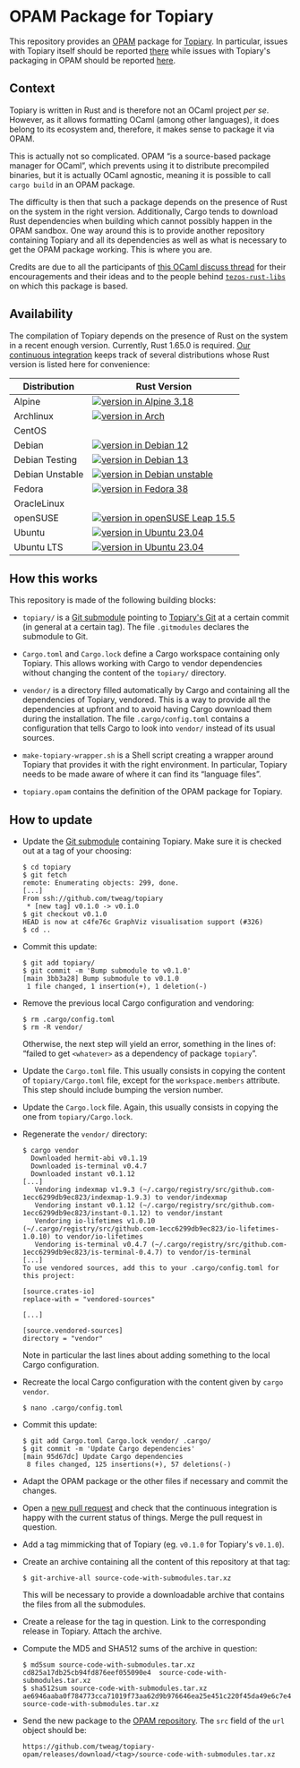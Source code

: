 OPAM Package for Topiary
========================

This repository provides an [OPAM] package for [Topiary]. In particular, issues
with Topiary itself should be reported [there][topiary-github-issues] while
issues with Topiary's packaging in OPAM should be reported [here][issues].

[opam]: https://opam.ocaml.org/
[topiary]: https://topiary.tweag.io/
[topiary-github-issues]: https://github.com/tweag/topiary/issues
[issues]: https://github.com/tweag/topiary-opam/issues

Context
-------

Topiary is written in Rust and is therefore not an OCaml project _per se_.
However, as it allows formatting OCaml (among other languages), it does belong
to its ecosystem and, therefore, it makes sense to package it via OPAM.

This is actually not so complicated. OPAM “is a source-based package manager for
OCaml”, which prevents using it to distribute precompiled binaries, but it is
actually OCaml agnostic, meaning it is possible to call `cargo build` in an OPAM
package.

The difficulty is then that such a package depends on the presence of Rust on
the system in the right version. Additionally, Cargo tends to download Rust
dependencies when building which cannot possibly happen in the OPAM sandbox. One
way around this is to provide another repository containing Topiary and all its
dependencies as well as what is necessary to get the OPAM package working. This
is where you are.

Credits are due to all the participants of [this OCaml discuss thread] for their
encouragements and their ideas and to the people behind [`tezos-rust-libs`] on
which this package is based.

[this OCaml discuss thread]: https://discuss.ocaml.org/t/two-questions-about-what-is-appropriate-to-package-with-opam/12030/
[`tezos-rust-libs`]: https://gitlab.com/tezos/tezos-rust-libs/-/tree/master

Availability
------------

The compilation of Topiary depends on the presence of Rust on the system in a
recent enough version. Currently, Rust 1.65.0 is required. [Our continuous
integration] keeps track of several distributions whose Rust version is listed
here for convenience:

[our continuous integration]: ./.github/workflow/ci.yml

| Distribution    | Rust Version
|-----------------|--------------
| Alpine          | [![version in Alpine 3.18][alpine_3_18]][rust]
| Archlinux       | [![version in Arch][arch]][rust]
| CentOS          |
| Debian          | [![version in Debian 12][debian_12]][rust]
| Debian Testing  | [![version in Debian 13][debian_13]][rust]
| Debian Unstable | [![version in Debian unstable][debian_unstable]][rust]
| Fedora          | [![version in Fedora 38][fedora_38]][rust]
| OracleLinux     |
| openSUSE        | [![version in openSUSE Leap 15.5][opensuse_leap_15_5]][rust]
| Ubuntu          | [![version in Ubuntu 23.04][ubuntu_23_04]][rust]
| Ubuntu LTS      | [![version in Ubuntu 23.04][ubuntu_23_04]][rust]

[alpine_3_18]: https://repology.org/badge/version-for-repo/alpine_3_18/rust.svg?header=&minversion=1.65.0
[arch]: https://repology.org/badge/version-for-repo/arch/rust.svg?header=&minversion=1.65.0
[debian_12]: https://repology.org/badge/version-for-repo/debian_12/rust.svg?header=&minversion=1.65.0
[debian_13]: https://repology.org/badge/version-for-repo/debian_13/rust.svg?header=&minversion=1.65.0
[debian_unstable]: https://repology.org/badge/version-for-repo/debian_unstable/rust.svg?header=&minversion=1.65.0
[fedora_38]: https://repology.org/badge/version-for-repo/fedora_38/rust.svg?header=&minversion=1.65.0
[opensuse_leap_15_5]: https://repology.org/badge/version-for-repo/opensuse_leap_15_5/rust.svg?header=&minversion=1.65.0
[ubuntu_23_04]: https://repology.org/badge/version-for-repo/ubuntu_23_04/rust.svg?header=&minversion=1.65.0
[rust]: https://repology.org/project/rust/versions

How this works
--------------

This repository is made of the following building blocks:

- `topiary/` is a [Git submodule] pointing to [Topiary's Git][topiary-github] at
  a certain commit (in general at a certain tag). The file `.gitmodules`
  declares the submodule to Git.

- `Cargo.toml` and `Cargo.lock` define a Cargo workspace containing only
  Topiary. This allows working with Cargo to vendor dependencies without
  changing the content of the `topiary/` directory.

- `vendor/` is a directory filled automatically by Cargo and containing all the
  dependencies of Topiary, vendored. This is a way to provide all the
  dependencies at upfront and to avoid having Cargo download them during the
  installation. The file `.cargo/config.toml` contains a configuration that
  tells Cargo to look into `vendor/` instead of its usual sources.

- `make-topiary-wrapper.sh` is a Shell script creating a wrapper around Topiary
  that provides it with the right environment. In particular, Topiary needs to
  be made aware of where it can find its “language files”.

- `topiary.opam` contains the definition of the OPAM package for Topiary.

[topiary-github]: https://github.com/tweag/topiary
[git submodule]: https://git-scm.com/book/en/v2/Git-Tools-Submodules

How to update
-------------

- Update the [Git submodule] containing Topiary. Make sure it is checked out at
  a tag of your choosing:
  ```console
  $ cd topiary
  $ git fetch
  remote: Enumerating objects: 299, done.
  [...]
  From ssh://github.com/tweag/topiary
   * [new tag] v0.1.0 -> v0.1.0
  $ git checkout v0.1.0
  HEAD is now at c4fe76c GraphViz visualisation support (#326)
  $ cd ..
  ```

- Commit this update:
  ```console
  $ git add topiary/
  $ git commit -m 'Bump submodule to v0.1.0'
  [main 3bb3a28] Bump submodule to v0.1.0
   1 file changed, 1 insertion(+), 1 deletion(-)
  ```

- Remove the previous local Cargo configuration and vendoring:
  ```console
  $ rm .cargo/config.toml
  $ rm -R vendor/
  ```
  Otherwise, the next step will yield an error, something in the lines of:
  “failed to get `<whatever>` as a dependency of package `topiary`”.

- Update the `Cargo.toml` file. This usually consists in copying the content of
  `topiary/Cargo.toml` file, except for the `workspace.members` attribute. This
  step should include bumping the version number.

- Update the `Cargo.lock` file. Again, this usually consists in copying the one
  from `topiary/Cargo.lock`.

- Regenerate the `vendor/` directory:
  ```console
  $ cargo vendor
    Downloaded hermit-abi v0.1.19
    Downloaded is-terminal v0.4.7
    Downloaded instant v0.1.12
  [...]
     Vendoring indexmap v1.9.3 (~/.cargo/registry/src/github.com-1ecc6299db9ec823/indexmap-1.9.3) to vendor/indexmap
     Vendoring instant v0.1.12 (~/.cargo/registry/src/github.com-1ecc6299db9ec823/instant-0.1.12) to vendor/instant
     Vendoring io-lifetimes v1.0.10 (~/.cargo/registry/src/github.com-1ecc6299db9ec823/io-lifetimes-1.0.10) to vendor/io-lifetimes
     Vendoring is-terminal v0.4.7 (~/.cargo/registry/src/github.com-1ecc6299db9ec823/is-terminal-0.4.7) to vendor/is-terminal
  [...]
  To use vendored sources, add this to your .cargo/config.toml for this project:

  [source.crates-io]
  replace-with = "vendored-sources"

  [...]

  [source.vendored-sources]
  directory = "vendor"
  ```
  Note in particular the last lines about adding something to the local Cargo
  configuration.

- Recreate the local Cargo configuration with the content given by `cargo
  vendor`.
  ```console
  $ nano .cargo/config.toml
  ```

- Commit this update:
  ```console
  $ git add Cargo.toml Cargo.lock vendor/ .cargo/
  $ git commit -m 'Update Cargo dependencies'
  [main 95d67dc] Update Cargo dependencies
   8 files changed, 125 insertions(+), 57 deletions(-)
  ```

- Adapt the OPAM package or the other files if necessary and commit the changes.

- Open a [new pull request] and check that the continuous integration is happy
  with the current status of things. Merge the pull request in question.

- Add a tag mimmicking that of Topiary (eg. `v0.1.0` for Topiary's `v0.1.0`).

- Create an archive containing all the content of this repository at that tag:
  ```
  $ git-archive-all source-code-with-submodules.tar.xz
  ```
  This will be necessary to provide a downloadable archive that contains the
  files from all the submodules.

- Create a release for the tag in question. Link to the corresponding release in
  Topiary. Attach the archive.

- Compute the MD5 and SHA512 sums of the archive in question:
  ```
  $ md5sum source-code-with-submodules.tar.xz
  cd825a17db25cb94fd876eef055090e4  source-code-with-submodules.tar.xz
  $ sha512sum source-code-with-submodules.tar.xz
  ae6946aaba0f784773cca71019f73aa62d9b976646ea25e451c220f45da49e6c7e4147e2dd57e3c4764a9038946c38b9de33ce5d463c46ea3f3271d5b98dd46f  source-code-with-submodules.tar.xz
  ```

- Send the new package to the [OPAM repository]. The `src` field of the `url`
  object should be:
  ```
  https://github.com/tweag/topiary-opam/releases/download/<tag>/source-code-with-submodules.tar.xz
  ```

[new pull request]: https://github.com/tweag/topiary-opam/compare
[opam repository]: https://github.com/ocaml/opam-repository
